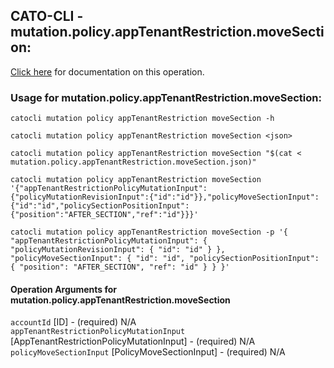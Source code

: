
## CATO-CLI - mutation.policy.appTenantRestriction.moveSection:
[Click here](https://api.catonetworks.com/documentation/#mutation-mutation.policy.appTenantRestriction.moveSection) for documentation on this operation.

### Usage for mutation.policy.appTenantRestriction.moveSection:

`catocli mutation policy appTenantRestriction moveSection -h`

`catocli mutation policy appTenantRestriction moveSection <json>`

`catocli mutation policy appTenantRestriction moveSection "$(cat < mutation.policy.appTenantRestriction.moveSection.json)"`

`catocli mutation policy appTenantRestriction moveSection '{"appTenantRestrictionPolicyMutationInput":{"policyMutationRevisionInput":{"id":"id"}},"policyMoveSectionInput":{"id":"id","policySectionPositionInput":{"position":"AFTER_SECTION","ref":"id"}}}'`

`catocli mutation policy appTenantRestriction moveSection -p '{
    "appTenantRestrictionPolicyMutationInput": {
        "policyMutationRevisionInput": {
            "id": "id"
        }
    },
    "policyMoveSectionInput": {
        "id": "id",
        "policySectionPositionInput": {
            "position": "AFTER_SECTION",
            "ref": "id"
        }
    }
}'`


#### Operation Arguments for mutation.policy.appTenantRestriction.moveSection ####

`accountId` [ID] - (required) N/A    
`appTenantRestrictionPolicyMutationInput` [AppTenantRestrictionPolicyMutationInput] - (required) N/A    
`policyMoveSectionInput` [PolicyMoveSectionInput] - (required) N/A    
